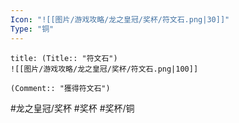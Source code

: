 ```yaml
---
Icon: "![[图片/游戏攻略/龙之皇冠/奖杯/符文石.png|30]]"
Type: "铜"
---
```

```ad-common-bronze-trophy
title: (Title:: "符文石")
![[图片/游戏攻略/龙之皇冠/奖杯/符文石.png|100]]

(Comment:: "獲得符文石")
```

#龙之皇冠/奖杯 #奖杯 #奖杯/铜

